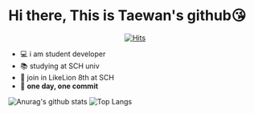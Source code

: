 # Hi there, This is Taewan's github😘

 <div align=center>
	
  [![Hits](https://hits.seeyoufarm.com/api/count/incr/badge.svg?url=https%3A%2F%2Fgithub.com%2Fwwan13)](https://hits.seeyoufarm.com)
	
  </div>
	
- 💻 i am student developer
- 📚 studying at SCH univ
- 🦁 join in LikeLion 8th at SCH
- 🙏 **one day, one commit**


![Anurag's github stats](https://github-readme-stats.vercel.app/api?username=wwan13&theme=vue&show_icons=true)
![Top Langs](https://github-readme-stats.vercel.app/api/top-langs/?username=wwan13&layout=compact&theme=vue)

